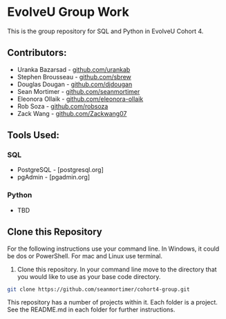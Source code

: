 
# EvolveU Group Work

This is the group repository for SQL and Python in EvolveU Cohort 4.

## Contributors:

- Uranka Bazarsad - [github.com/urankab](https://github.com/urankab)
- Stephen Brousseau - [github.com/sbrew](https://github.com/sbrew)
- Douglas Dougan - [github.com/djdougan](https://github.com/djdougan)
- Sean Mortimer - [github.com/seanmortimer](https://github.com/seanmortimer)
- Eleonora Ollaik - [github.com/eleonora-ollaik](https://github.com/eleonora-ollaik)
- Rob Soza - [github.com/robsoza](https://github.com/robsoza)
- Zack Wang  -  [github.com/Zackwang07](https://github.com/Zackwang07)


## Tools Used:

### SQL
- PostgreSQL - [postgresql.org]
- pgAdmin - [pgadmin.org]

### Python
- TBD



## Clone this Repository

For the following instructions use your command line. In Windows, it could be dos or PowerShell. For mac and Linux use terminal.

1. Clone this repository. In your command line move to the directory that you would like to use as your base code directory. 
```sh
git clone https://github.com/seanmortimer/cohort4-group.git
```

This repository has a number of projects within it. Each folder is a project. See the README.md in each folder for further instructions. 

